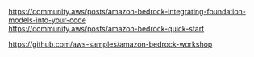 https://community.aws/posts/amazon-bedrock-integrating-foundation-models-into-your-code  
https://community.aws/posts/amazon-bedrock-quick-start  

https://github.com/aws-samples/amazon-bedrock-workshop  
